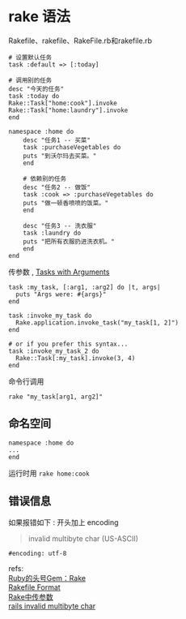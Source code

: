 # rake 语法
Rakefile、rakefile、RakeFile.rb和rakefile.rb

	# 设置默认任务
	task :default => [:today]

	# 调用别的任务
	desc "今天的任务"
	task :today do
	Rake::Task["home:cook"].invoke
	Rake::Task["home:laundry"].invoke
	end

	namespace :home do
		desc "任务1 -- 买菜"
		task :purchaseVegetables do
		puts "到沃尔玛去买菜。"
		end

		# 依赖别的任务 
		desc "任务2 -- 做饭"
		task :cook => :purchaseVegetables do
		puts "做一顿香喷喷的饭菜。"
		end

		desc "任务3 -- 洗衣服"
		task :laundry do
		puts "把所有衣服扔进洗衣机。"
		end
	end

传参数  , [Tasks with Arguments][1]

	task :my_task, [:arg1, :arg2] do |t, args|
	  puts "Args were: #{args}"
	end

	task :invoke_my_task do
	  Rake.application.invoke_task("my_task[1, 2]")
	end

	# or if you prefer this syntax...
	task :invoke_my_task_2 do
	  Rake::Task[:my_task].invoke(3, 4)
	end
命令行调用 

	rake "my_task[arg1, arg2]"
## 命名空间

	namespace :home do
	...
	end
运行时用 `rake home:cook`

## 错误信息

如果报错如下 :  开头加上 encoding
>invalid multibyte char (US-ASCII)

	#encoding: utf-8





refs:  
[Ruby的头号Gem：Rake ](http://blog.csdn.net/smilewater/article/details/1683808)  
[Rakefile Format](https://github.com/jimweirich/rake/blob/master/doc/rakefile.rdoc)  
[Rake中传参数](http://stackoverflow.com/questions/825748/how-do-i-pass-command-line-arguments-to-a-rake-task)  
[rails invalid multibyte char](http://richfisher.blog.163.com/blog/static/178245387201135105430964/)  



[1]: https://github.com/jimweirich/rake/blob/master/doc/rakefile.rdoc#tasks-with-arguments